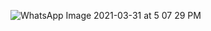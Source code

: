 ![WhatsApp Image 2021-03-31 at 5 07 29 PM](https://user-images.githubusercontent.com/32727924/113138915-0daff980-9244-11eb-8b04-7a1e16d491b1.jpeg)
